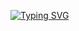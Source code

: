 [![Typing SVG](https://readme-typing-svg.herokuapp.com?font=Classic+Console+Neue&pause=500&color=13F700&center=true&multiline=true&width=1024&height=100&lines=Wake+up+Neo.;Welcome+to+my+profile+(%EF%BD%A1%E2%97%95%E2%80%BF%E2%97%95%EF%BD%A1)++)](https://git.io/typing-svg)
